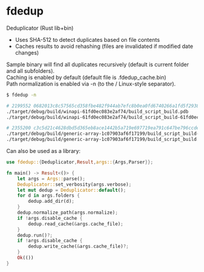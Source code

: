 # fdedup
Deduplicator (Rust lib+bin)

- Uses SHA-512 to detect duplicates based on file contents
- Caches results to avoid rehashing (files are invalidated if modified date changes)

Sample binary will find all duplicates recursively (default is current folder and all subfolders).<br/>
Caching is enabled by default (default file is .fdedup_cache.bin)<br/>
Path normalization is enabled via -n (to the / Linux-style separator).

```bash
$ fdedup -n 

# 2199552 0682013c8c57565cd358fbe482f944ab7efc8b0ea0fd6740266a1fd5f2938f3433e7cdc74529bea7e2a35ad653befa1beedabc7f249f6cb620371e685fa05116
./target/debug/build/winapi-61fd0ec083e2af74/build_script_build.pdb
./target/debug/build/winapi-61fd0ec083e2af74/build_script_build-61fd0ec083e2af74.pdb

# 2355200 c3c5d21c4628dbd5d365eb8ace1442b5a719e697719ea791c647be796ccde56278ff594a4e00e0c17492c1d71b05d0a4d85783e18d68cb31d5b5da0af368d9b7
./target/debug/build/generic-array-1c07903af6f17199/build_script_build-1c07903af6f17199.pdb
./target/debug/build/generic-array-1c07903af6f17199/build_script_build.pdb

```

Can also be used as a library:

```rust
use fdedup::{Deduplicator,Result,args::{Args,Parser}};

fn main() -> Result<()> {
    let args = Args::parse();
    Deduplicator::set_verbosity(args.verbose);
    let mut dedup = Deduplicator::default();
    for d in args.folders {
        dedup.add_dir(d);
    }
    dedup.normalize_path(args.normalize);
    if !args.disable_cache {
        dedup.read_cache(&args.cache_file);
    }
    dedup.run()?;
    if !args.disable_cache {
        dedup.write_cache(&args.cache_file)?;
    }
    Ok(())
}
```
